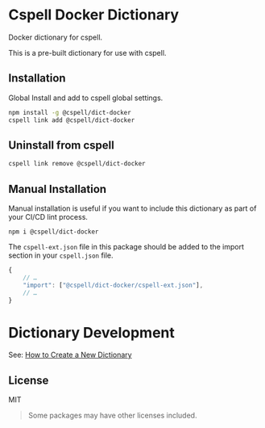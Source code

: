 # Cspell Docker Dictionary

Docker dictionary for cspell.

This is a pre-built dictionary for use with cspell.

## Installation

Global Install and add to cspell global settings.

```sh
npm install -g @cspell/dict-docker
cspell link add @cspell/dict-docker
```

## Uninstall from cspell

```sh
cspell link remove @cspell/dict-docker
```

## Manual Installation

Manual installation is useful if you want to include this dictionary as part of your CI/CD lint process.

```
npm i @cspell/dict-docker
```

The `cspell-ext.json` file in this package should be added to the import section in your `cspell.json` file.

```javascript
{
    // …
    "import": ["@cspell/dict-docker/cspell-ext.json"],
    // …
}
```

# Dictionary Development

See: [How to Create a New Dictionary](https://github.com/streetsidesoftware/cspell-dicts#how-to-create-a-new-dictionary)

## License

MIT

> Some packages may have other licenses included.
